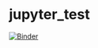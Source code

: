# jupyter_test
[![Binder](https://mybinder.org/badge_logo.svg)](https://mybinder.org/v2/gh/ErinBorbee/jupyter_test/HEAD)

